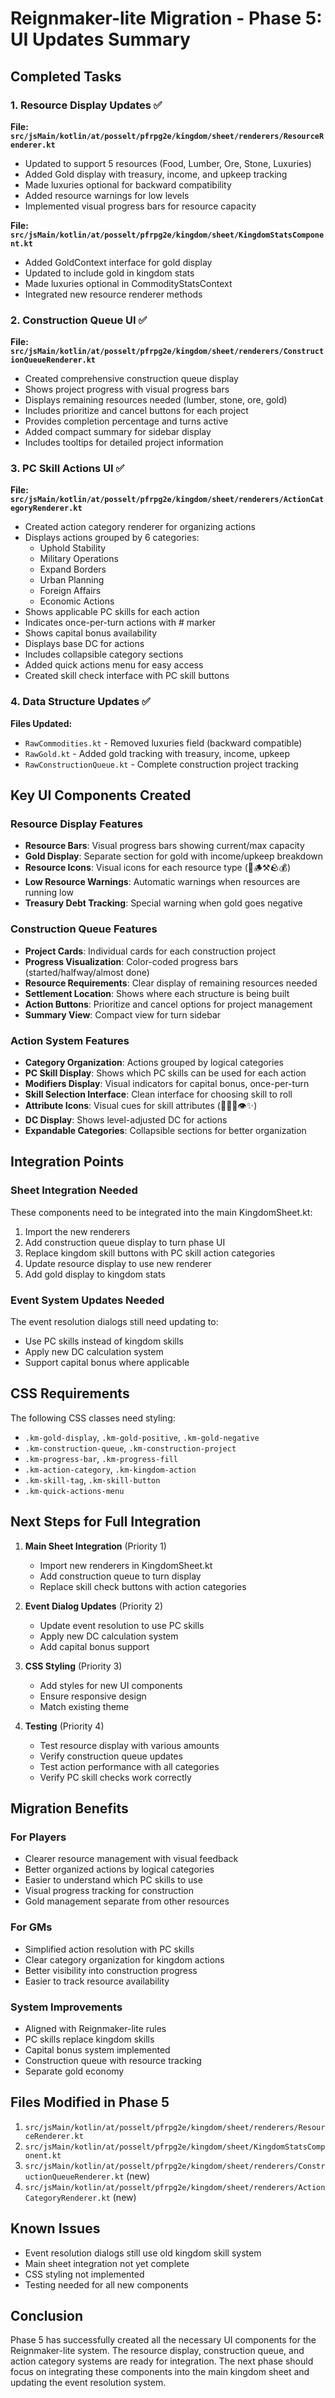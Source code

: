 # Reignmaker-lite Migration - Phase 5: UI Updates Summary

## Completed Tasks

### 1. Resource Display Updates ✅
**File: `src/jsMain/kotlin/at/posselt/pfrpg2e/kingdom/sheet/renderers/ResourceRenderer.kt`**
- Updated to support 5 resources (Food, Lumber, Ore, Stone, Luxuries)
- Added Gold display with treasury, income, and upkeep tracking
- Made luxuries optional for backward compatibility
- Added resource warnings for low levels
- Implemented visual progress bars for resource capacity

**File: `src/jsMain/kotlin/at/posselt/pfrpg2e/kingdom/sheet/KingdomStatsComponent.kt`**
- Added GoldContext interface for gold display
- Updated to include gold in kingdom stats
- Made luxuries optional in CommodityStatsContext
- Integrated new resource renderer methods

### 2. Construction Queue UI ✅
**File: `src/jsMain/kotlin/at/posselt/pfrpg2e/kingdom/sheet/renderers/ConstructionQueueRenderer.kt`**
- Created comprehensive construction queue display
- Shows project progress with visual progress bars
- Displays remaining resources needed (lumber, stone, ore, gold)
- Includes prioritize and cancel buttons for each project
- Provides completion percentage and turns active
- Added compact summary for sidebar display
- Includes tooltips for detailed project information

### 3. PC Skill Actions UI ✅
**File: `src/jsMain/kotlin/at/posselt/pfrpg2e/kingdom/sheet/renderers/ActionCategoryRenderer.kt`**
- Created action category renderer for organizing actions
- Displays actions grouped by 6 categories:
  - Uphold Stability
  - Military Operations
  - Expand Borders
  - Urban Planning
  - Foreign Affairs
  - Economic Actions
- Shows applicable PC skills for each action
- Indicates once-per-turn actions with # marker
- Shows capital bonus availability
- Displays base DC for actions
- Includes collapsible category sections
- Added quick actions menu for easy access
- Created skill check interface with PC skill buttons

### 4. Data Structure Updates ✅
**Files Updated:**
- `RawCommodities.kt` - Removed luxuries field (backward compatible)
- `RawGold.kt` - Added gold tracking with treasury, income, upkeep
- `RawConstructionQueue.kt` - Complete construction project tracking

## Key UI Components Created

### Resource Display Features
- **Resource Bars**: Visual progress bars showing current/max capacity
- **Gold Display**: Separate section for gold with income/upkeep breakdown
- **Resource Icons**: Visual icons for each resource type (🌾🪵⚒️🪨💰)
- **Low Resource Warnings**: Automatic warnings when resources are running low
- **Treasury Debt Tracking**: Special warning when gold goes negative

### Construction Queue Features
- **Project Cards**: Individual cards for each construction project
- **Progress Visualization**: Color-coded progress bars (started/halfway/almost done)
- **Resource Requirements**: Clear display of remaining resources needed
- **Settlement Location**: Shows where each structure is being built
- **Action Buttons**: Prioritize and cancel options for project management
- **Summary View**: Compact view for turn sidebar

### Action System Features
- **Category Organization**: Actions grouped by logical categories
- **PC Skill Display**: Shows which PC skills can be used for each action
- **Modifiers Display**: Visual indicators for capital bonus, once-per-turn
- **Skill Selection Interface**: Clean interface for choosing skill to roll
- **Attribute Icons**: Visual cues for skill attributes (💪🤸🧠👁️✨)
- **DC Display**: Shows level-adjusted DC for actions
- **Expandable Categories**: Collapsible sections for better organization

## Integration Points

### Sheet Integration Needed
These components need to be integrated into the main KingdomSheet.kt:
1. Import the new renderers
2. Add construction queue display to turn phase UI
3. Replace kingdom skill buttons with PC skill action categories
4. Update resource display to use new renderer
5. Add gold display to kingdom stats

### Event System Updates Needed
The event resolution dialogs still need updating to:
- Use PC skills instead of kingdom skills
- Apply new DC calculation system
- Support capital bonus where applicable

## CSS Requirements
The following CSS classes need styling:
- `.km-gold-display`, `.km-gold-positive`, `.km-gold-negative`
- `.km-construction-queue`, `.km-construction-project`
- `.km-progress-bar`, `.km-progress-fill`
- `.km-action-category`, `.km-kingdom-action`
- `.km-skill-tag`, `.km-skill-button`
- `.km-quick-actions-menu`

## Next Steps for Full Integration

1. **Main Sheet Integration** (Priority 1)
   - Import new renderers in KingdomSheet.kt
   - Add construction queue to turn display
   - Replace skill check buttons with action categories

2. **Event Dialog Updates** (Priority 2)
   - Update event resolution to use PC skills
   - Apply new DC calculation system
   - Add capital bonus support

3. **CSS Styling** (Priority 3)
   - Add styles for new UI components
   - Ensure responsive design
   - Match existing theme

4. **Testing** (Priority 4)
   - Test resource display with various amounts
   - Verify construction queue updates
   - Test action performance with all categories
   - Verify PC skill checks work correctly

## Migration Benefits

### For Players
- Clearer resource management with visual feedback
- Better organized actions by logical categories
- Easier to understand which PC skills to use
- Visual progress tracking for construction
- Gold management separate from other resources

### For GMs
- Simplified action resolution with PC skills
- Clear category organization for kingdom actions
- Better visibility into construction progress
- Easier to track resource availability

### System Improvements
- Aligned with Reignmaker-lite rules
- PC skills replace kingdom skills
- Capital bonus system implemented
- Construction queue with resource tracking
- Separate gold economy

## Files Modified in Phase 5
1. `src/jsMain/kotlin/at/posselt/pfrpg2e/kingdom/sheet/renderers/ResourceRenderer.kt`
2. `src/jsMain/kotlin/at/posselt/pfrpg2e/kingdom/sheet/KingdomStatsComponent.kt`
3. `src/jsMain/kotlin/at/posselt/pfrpg2e/kingdom/sheet/renderers/ConstructionQueueRenderer.kt` (new)
4. `src/jsMain/kotlin/at/posselt/pfrpg2e/kingdom/sheet/renderers/ActionCategoryRenderer.kt` (new)

## Known Issues
- Event resolution dialogs still use old kingdom skill system
- Main sheet integration not yet complete
- CSS styling not implemented
- Testing needed for all new components

## Conclusion
Phase 5 has successfully created all the necessary UI components for the Reignmaker-lite system. The resource display, construction queue, and action category systems are ready for integration. The next phase should focus on integrating these components into the main kingdom sheet and updating the event resolution system.
